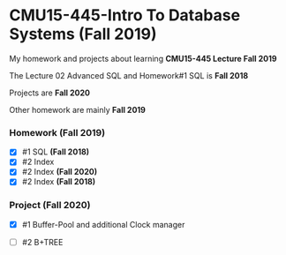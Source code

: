 # CMU15-445-Intro To Database Systems (Fall 2019)
My homework and projects about learning **CMU15-445 Lecture  Fall 2019**

The Lecture 02 Advanced SQL  and Homework#1 SQL is  **Fall 2018**

Projects are **Fall 2020**

Other homework are mainly **Fall 2019** 

### Homework (Fall 2019)

- [x] #1 SQL **(Fall 2018)**
- [x] #2 Index 
- [x] #2 Index **(Fall 2020)**
- [x] #2 Index **(Fall 2018)**

### Project (Fall 2020)

- [x] #1 Buffer-Pool and additional Clock manager
- [ ] #2 B+TREE


